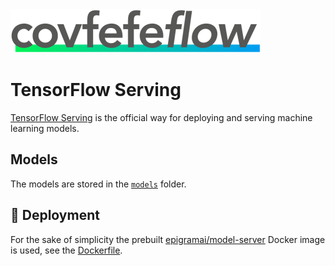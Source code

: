 <img src="../design/logo/covfefe-flow-logo.png" alt="covfefe-flow logo" style="max-width:100%;" width="400px" height="70px">

# TensorFlow Serving

[TensorFlow Serving](https://www.tensorflow.org/serving/) is the official way for deploying and serving machine learning models.



## Models
The models are stored in the [`models`](./models/) folder.



## :rocket: Deployment
For the sake of simplicity the prebuilt [epigramai/model-server](https://hub.docker.com/r/epigramai/model-server/) Docker image is used, see the [Dockerfile](./Dockerfile).